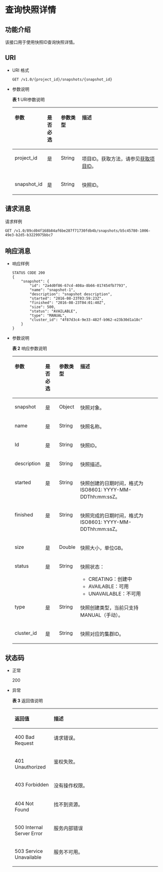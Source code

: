 # 查询快照详情<a name="dws_02_0025"></a>

## 功能介绍<a name="s89d994cb1803492fb7ab0b764e10efc5"></a>

该接口用于使用快照ID查询快照详情。

## URI<a name="s7407bbbf9740421f9f01edb6677acb7b"></a>

-   URI 格式

    ```
    GET /v1.0/{project_id}/snapshots/{snapshot_id}
    ```

-   参数说明

    **表 1**  URI参数说明

    <a name="t03cf4133264f4eeaaab4a31d429215f7"></a>
    <table><thead align="left"><tr id="ra40f56bbc733415dbc94e95224e3c8df"><th class="cellrowborder" valign="top" width="17.09%" id="mcps1.2.5.1.1"><p id="a103a6d2ad01048f197bb0ed6abfbe4c7"><a name="a103a6d2ad01048f197bb0ed6abfbe4c7"></a><a name="a103a6d2ad01048f197bb0ed6abfbe4c7"></a>参数</p>
    </th>
    <th class="cellrowborder" valign="top" width="9.700000000000001%" id="mcps1.2.5.1.2"><p id="aa273af51098f4b73884a23e5e6af5a2e"><a name="aa273af51098f4b73884a23e5e6af5a2e"></a><a name="aa273af51098f4b73884a23e5e6af5a2e"></a>是否必选</p>
    </th>
    <th class="cellrowborder" valign="top" width="14.67%" id="mcps1.2.5.1.3"><p id="a2b3ec64214494c5391296825cc730af5"><a name="a2b3ec64214494c5391296825cc730af5"></a><a name="a2b3ec64214494c5391296825cc730af5"></a>参数类型</p>
    </th>
    <th class="cellrowborder" valign="top" width="58.540000000000006%" id="mcps1.2.5.1.4"><p id="a176c26c00df5439dbf463a74decabf21"><a name="a176c26c00df5439dbf463a74decabf21"></a><a name="a176c26c00df5439dbf463a74decabf21"></a>描述</p>
    </th>
    </tr>
    </thead>
    <tbody><tr id="r10f89c70109a41b3bad04a491ed4f5fb"><td class="cellrowborder" valign="top" width="17.09%" headers="mcps1.2.5.1.1 "><p id="aae3836ab27c5469a91cc91f7e6b5d227"><a name="aae3836ab27c5469a91cc91f7e6b5d227"></a><a name="aae3836ab27c5469a91cc91f7e6b5d227"></a>project_id</p>
    </td>
    <td class="cellrowborder" valign="top" width="9.700000000000001%" headers="mcps1.2.5.1.2 "><p id="a46a358d48fcb4f488efa2de8851c9a43"><a name="a46a358d48fcb4f488efa2de8851c9a43"></a><a name="a46a358d48fcb4f488efa2de8851c9a43"></a>是</p>
    </td>
    <td class="cellrowborder" valign="top" width="14.67%" headers="mcps1.2.5.1.3 "><p id="ac702291c6f984acfb02da49d2c5896e1"><a name="ac702291c6f984acfb02da49d2c5896e1"></a><a name="ac702291c6f984acfb02da49d2c5896e1"></a>String</p>
    </td>
    <td class="cellrowborder" valign="top" width="58.540000000000006%" headers="mcps1.2.5.1.4 "><p id="p1861525155610"><a name="p1861525155610"></a><a name="p1861525155610"></a>项目ID。获取方法，请参见<a href="获取项目ID.md">获取项目ID</a>。</p>
    </td>
    </tr>
    <tr id="r6fa9c1b6e62c4257bd4f9a6cc2676086"><td class="cellrowborder" valign="top" width="17.09%" headers="mcps1.2.5.1.1 "><p id="a832201223dd44d51830b8cfa3ca50ae7"><a name="a832201223dd44d51830b8cfa3ca50ae7"></a><a name="a832201223dd44d51830b8cfa3ca50ae7"></a>snapshot_id</p>
    </td>
    <td class="cellrowborder" valign="top" width="9.700000000000001%" headers="mcps1.2.5.1.2 "><p id="ab05840a30a4f4e61beca2259c4b889ed"><a name="ab05840a30a4f4e61beca2259c4b889ed"></a><a name="ab05840a30a4f4e61beca2259c4b889ed"></a>是</p>
    </td>
    <td class="cellrowborder" valign="top" width="14.67%" headers="mcps1.2.5.1.3 "><p id="afc6d8115ff184be09f739b207b2f2a17"><a name="afc6d8115ff184be09f739b207b2f2a17"></a><a name="afc6d8115ff184be09f739b207b2f2a17"></a>String</p>
    </td>
    <td class="cellrowborder" valign="top" width="58.540000000000006%" headers="mcps1.2.5.1.4 "><p id="a40c17c2778c24a5abb577474cb6b305a"><a name="a40c17c2778c24a5abb577474cb6b305a"></a><a name="a40c17c2778c24a5abb577474cb6b305a"></a>快照ID。</p>
    </td>
    </tr>
    </tbody>
    </table>


## 请求消息<a name="sc41be71f816145c98a3a0cbc0570f81c"></a>

请求样例

```
GET /v1.0/89cd04f168b84af6be287f71730fdb4b/snapshots/b5c45780-1006-49e3-b2d5-b3229975bbc7
```

## 响应消息<a name="sb51fdf6952534594a77e5ca943b4d031"></a>

-   响应样例

    ```
    STATUS CODE 200
    {
        "snapshot": {
            "id": "2a4d0f86-67cd-408a-8b66-017454fb7793",
            "name": "snapshot-1",
            "description": "snapshot description",
            "started": "2016-08-23T03:59:23Z",
            "finished": "2016-08-23T04:01:40Z", 
            "size": 500,
            "status": "AVAILABLE",
            "type": "MANUAL",
            "cluster_id": "4f87d3c4-9e33-482f-b962-e23b30d1a18c"
        }
    }
    ```

-   参数说明

    **表 2**  响应参数说明

    <a name="t286df71005a04fc9a3e3bd3b64972842"></a>
    <table><thead align="left"><tr id="r7049a9917fae4de497534fa9eb3bafc7"><th class="cellrowborder" valign="top" width="17.20827917208279%" id="mcps1.2.5.1.1"><p id="a269f59f271c0463f9f00e6986dea722e"><a name="a269f59f271c0463f9f00e6986dea722e"></a><a name="a269f59f271c0463f9f00e6986dea722e"></a>参数</p>
    </th>
    <th class="cellrowborder" valign="top" width="10.05899410058994%" id="mcps1.2.5.1.2"><p id="a57290f6cefdd4799aec005c6d7df117e"><a name="a57290f6cefdd4799aec005c6d7df117e"></a><a name="a57290f6cefdd4799aec005c6d7df117e"></a>是否必选</p>
    </th>
    <th class="cellrowborder" valign="top" width="13.818618138186181%" id="mcps1.2.5.1.3"><p id="afd268fcc97c44d5ea561c7f9ebf73103"><a name="afd268fcc97c44d5ea561c7f9ebf73103"></a><a name="afd268fcc97c44d5ea561c7f9ebf73103"></a>参数类型</p>
    </th>
    <th class="cellrowborder" valign="top" width="58.91410858914108%" id="mcps1.2.5.1.4"><p id="ac507dcac15b54256ba284f2eb53df8b8"><a name="ac507dcac15b54256ba284f2eb53df8b8"></a><a name="ac507dcac15b54256ba284f2eb53df8b8"></a>描述</p>
    </th>
    </tr>
    </thead>
    <tbody><tr id="r3a8701c6a6f54b439b3493e661020adf"><td class="cellrowborder" valign="top" width="17.20827917208279%" headers="mcps1.2.5.1.1 "><p id="a949dcd7ce00c4e28b9998f8cd0a9ed48"><a name="a949dcd7ce00c4e28b9998f8cd0a9ed48"></a><a name="a949dcd7ce00c4e28b9998f8cd0a9ed48"></a>snapshot</p>
    </td>
    <td class="cellrowborder" valign="top" width="10.05899410058994%" headers="mcps1.2.5.1.2 "><p id="af050542890c6472a90174c8ac99aa240"><a name="af050542890c6472a90174c8ac99aa240"></a><a name="af050542890c6472a90174c8ac99aa240"></a>是</p>
    </td>
    <td class="cellrowborder" valign="top" width="13.818618138186181%" headers="mcps1.2.5.1.3 "><p id="a9be39c039592450db2af0c42f4618e8f"><a name="a9be39c039592450db2af0c42f4618e8f"></a><a name="a9be39c039592450db2af0c42f4618e8f"></a>Object</p>
    </td>
    <td class="cellrowborder" valign="top" width="58.91410858914108%" headers="mcps1.2.5.1.4 "><p id="a32849203a56b4984a5773e3e629ea981"><a name="a32849203a56b4984a5773e3e629ea981"></a><a name="a32849203a56b4984a5773e3e629ea981"></a>快照对象。</p>
    </td>
    </tr>
    <tr id="r90d399d5d7d14d4199f460d56c4581d8"><td class="cellrowborder" valign="top" width="17.20827917208279%" headers="mcps1.2.5.1.1 "><p id="acd6bb391439e483da63b4e7ad6b3deec"><a name="acd6bb391439e483da63b4e7ad6b3deec"></a><a name="acd6bb391439e483da63b4e7ad6b3deec"></a>name</p>
    </td>
    <td class="cellrowborder" valign="top" width="10.05899410058994%" headers="mcps1.2.5.1.2 "><p id="a1a346e3dbcf742c6ab8d5ed7983cad63"><a name="a1a346e3dbcf742c6ab8d5ed7983cad63"></a><a name="a1a346e3dbcf742c6ab8d5ed7983cad63"></a>是</p>
    </td>
    <td class="cellrowborder" valign="top" width="13.818618138186181%" headers="mcps1.2.5.1.3 "><p id="a2a2635578194442f8d95b6cd9376b3d1"><a name="a2a2635578194442f8d95b6cd9376b3d1"></a><a name="a2a2635578194442f8d95b6cd9376b3d1"></a>String</p>
    </td>
    <td class="cellrowborder" valign="top" width="58.91410858914108%" headers="mcps1.2.5.1.4 "><p id="af842382abb5a4646a7d638742a5b5ca9"><a name="af842382abb5a4646a7d638742a5b5ca9"></a><a name="af842382abb5a4646a7d638742a5b5ca9"></a>快照名称。</p>
    </td>
    </tr>
    <tr id="zh-cn_topic_0067625518_row6220102054"><td class="cellrowborder" valign="top" width="17.20827917208279%" headers="mcps1.2.5.1.1 "><p id="zh-cn_topic_0067625518_p503883102054"><a name="zh-cn_topic_0067625518_p503883102054"></a><a name="zh-cn_topic_0067625518_p503883102054"></a>Id</p>
    </td>
    <td class="cellrowborder" valign="top" width="10.05899410058994%" headers="mcps1.2.5.1.2 "><p id="ab79a4b5be3a34cc48a5281e42f07d3ae"><a name="ab79a4b5be3a34cc48a5281e42f07d3ae"></a><a name="ab79a4b5be3a34cc48a5281e42f07d3ae"></a>是</p>
    </td>
    <td class="cellrowborder" valign="top" width="13.818618138186181%" headers="mcps1.2.5.1.3 "><p id="a5adefc0d065c4e95a976aa628116dfd2"><a name="a5adefc0d065c4e95a976aa628116dfd2"></a><a name="a5adefc0d065c4e95a976aa628116dfd2"></a>String</p>
    </td>
    <td class="cellrowborder" valign="top" width="58.91410858914108%" headers="mcps1.2.5.1.4 "><p id="a6c3b5cc0b5584fe8ae434538ad34d36a"><a name="a6c3b5cc0b5584fe8ae434538ad34d36a"></a><a name="a6c3b5cc0b5584fe8ae434538ad34d36a"></a>快照ID。</p>
    </td>
    </tr>
    <tr id="r484f7517176342aca341b6f52584cd06"><td class="cellrowborder" valign="top" width="17.20827917208279%" headers="mcps1.2.5.1.1 "><p id="aaa42bebe4c8141c89e5e9e65805b977e"><a name="aaa42bebe4c8141c89e5e9e65805b977e"></a><a name="aaa42bebe4c8141c89e5e9e65805b977e"></a>description</p>
    </td>
    <td class="cellrowborder" valign="top" width="10.05899410058994%" headers="mcps1.2.5.1.2 "><p id="a29e2424c48834b25b5cbee8d4e1461af"><a name="a29e2424c48834b25b5cbee8d4e1461af"></a><a name="a29e2424c48834b25b5cbee8d4e1461af"></a>是</p>
    </td>
    <td class="cellrowborder" valign="top" width="13.818618138186181%" headers="mcps1.2.5.1.3 "><p id="a7ab2a43151184e19a10d951096aea13b"><a name="a7ab2a43151184e19a10d951096aea13b"></a><a name="a7ab2a43151184e19a10d951096aea13b"></a>String</p>
    </td>
    <td class="cellrowborder" valign="top" width="58.91410858914108%" headers="mcps1.2.5.1.4 "><p id="a33c9f03d30fe4f989a6e41ff598916bd"><a name="a33c9f03d30fe4f989a6e41ff598916bd"></a><a name="a33c9f03d30fe4f989a6e41ff598916bd"></a>快照描述。</p>
    </td>
    </tr>
    <tr id="r17a5efa8f2754cf9a4ee96a39f6235cf"><td class="cellrowborder" valign="top" width="17.20827917208279%" headers="mcps1.2.5.1.1 "><p id="acdd4bbff6c894d33be42524fd294e34c"><a name="acdd4bbff6c894d33be42524fd294e34c"></a><a name="acdd4bbff6c894d33be42524fd294e34c"></a>started</p>
    </td>
    <td class="cellrowborder" valign="top" width="10.05899410058994%" headers="mcps1.2.5.1.2 "><p id="a02dcc46e6dff41e8b574b5ada9bab705"><a name="a02dcc46e6dff41e8b574b5ada9bab705"></a><a name="a02dcc46e6dff41e8b574b5ada9bab705"></a>是</p>
    </td>
    <td class="cellrowborder" valign="top" width="13.818618138186181%" headers="mcps1.2.5.1.3 "><p id="a664b9a095966401aa809cecc4cf23abb"><a name="a664b9a095966401aa809cecc4cf23abb"></a><a name="a664b9a095966401aa809cecc4cf23abb"></a>String</p>
    </td>
    <td class="cellrowborder" valign="top" width="58.91410858914108%" headers="mcps1.2.5.1.4 "><p id="zh-cn_topic_0067625518_p992554102054"><a name="zh-cn_topic_0067625518_p992554102054"></a><a name="zh-cn_topic_0067625518_p992554102054"></a>快照创建的日期时间，格式为 ISO8601: YYYY-MM-DDThh:mm:ssZ。</p>
    </td>
    </tr>
    <tr id="ra8d54ffdb8b04457ad801c1ffd779718"><td class="cellrowborder" valign="top" width="17.20827917208279%" headers="mcps1.2.5.1.1 "><p id="aedfb7ceef265473da25b4619b1707c21"><a name="aedfb7ceef265473da25b4619b1707c21"></a><a name="aedfb7ceef265473da25b4619b1707c21"></a>finished</p>
    </td>
    <td class="cellrowborder" valign="top" width="10.05899410058994%" headers="mcps1.2.5.1.2 "><p id="a329756e755c540748a0e6d08dca5549c"><a name="a329756e755c540748a0e6d08dca5549c"></a><a name="a329756e755c540748a0e6d08dca5549c"></a>是</p>
    </td>
    <td class="cellrowborder" valign="top" width="13.818618138186181%" headers="mcps1.2.5.1.3 "><p id="a49f6c3cb18894c41aae82ced20cac177"><a name="a49f6c3cb18894c41aae82ced20cac177"></a><a name="a49f6c3cb18894c41aae82ced20cac177"></a>String</p>
    </td>
    <td class="cellrowborder" valign="top" width="58.91410858914108%" headers="mcps1.2.5.1.4 "><p id="a3107dd758a584216b6ff033c1bd04d56"><a name="a3107dd758a584216b6ff033c1bd04d56"></a><a name="a3107dd758a584216b6ff033c1bd04d56"></a>快照完成的日期时间，格式为ISO8601: YYYY-MM-DDThh:mm:ssZ。</p>
    </td>
    </tr>
    <tr id="r85a5b7aeb0744424908e196af2034f94"><td class="cellrowborder" valign="top" width="17.20827917208279%" headers="mcps1.2.5.1.1 "><p id="a46f24c6edc884b80a431c7753ecd80c2"><a name="a46f24c6edc884b80a431c7753ecd80c2"></a><a name="a46f24c6edc884b80a431c7753ecd80c2"></a>size</p>
    </td>
    <td class="cellrowborder" valign="top" width="10.05899410058994%" headers="mcps1.2.5.1.2 "><p id="a3ca3c703884243ed8df8c55386348dab"><a name="a3ca3c703884243ed8df8c55386348dab"></a><a name="a3ca3c703884243ed8df8c55386348dab"></a>是</p>
    </td>
    <td class="cellrowborder" valign="top" width="13.818618138186181%" headers="mcps1.2.5.1.3 "><p id="a73ffe6b0c374417b944a7eed5967b373"><a name="a73ffe6b0c374417b944a7eed5967b373"></a><a name="a73ffe6b0c374417b944a7eed5967b373"></a>Double</p>
    </td>
    <td class="cellrowborder" valign="top" width="58.91410858914108%" headers="mcps1.2.5.1.4 "><p id="a91f90a44a93a4d548d09f93c3def6cb9"><a name="a91f90a44a93a4d548d09f93c3def6cb9"></a><a name="a91f90a44a93a4d548d09f93c3def6cb9"></a>快照大小，单位GB。</p>
    </td>
    </tr>
    <tr id="re4b1c330c06c429f9446919df6fde239"><td class="cellrowborder" valign="top" width="17.20827917208279%" headers="mcps1.2.5.1.1 "><p id="a04054d2531644f83a0d58c4ca10ebc5d"><a name="a04054d2531644f83a0d58c4ca10ebc5d"></a><a name="a04054d2531644f83a0d58c4ca10ebc5d"></a>status</p>
    </td>
    <td class="cellrowborder" valign="top" width="10.05899410058994%" headers="mcps1.2.5.1.2 "><p id="a9a11e9e8c2a9445a870c6ba6790ef06d"><a name="a9a11e9e8c2a9445a870c6ba6790ef06d"></a><a name="a9a11e9e8c2a9445a870c6ba6790ef06d"></a>是</p>
    </td>
    <td class="cellrowborder" valign="top" width="13.818618138186181%" headers="mcps1.2.5.1.3 "><p id="afcbbc691158341ffbb51a9e75ca45a71"><a name="afcbbc691158341ffbb51a9e75ca45a71"></a><a name="afcbbc691158341ffbb51a9e75ca45a71"></a>String</p>
    </td>
    <td class="cellrowborder" valign="top" width="58.91410858914108%" headers="mcps1.2.5.1.4 "><p id="adf0b604d9aaf4363a69b5aa2312dc629"><a name="adf0b604d9aaf4363a69b5aa2312dc629"></a><a name="adf0b604d9aaf4363a69b5aa2312dc629"></a>快照状态：</p>
    <a name="udf0d101452ed491a907d4b00ec92cf88"></a><a name="udf0d101452ed491a907d4b00ec92cf88"></a><ul id="udf0d101452ed491a907d4b00ec92cf88"><li>CREATING：创建中</li><li>AVAILABLE：可用</li><li>UNAVAILABLE：不可用</li></ul>
    </td>
    </tr>
    <tr id="r2fb09bd79b17477a9f95642b2ddbc046"><td class="cellrowborder" valign="top" width="17.20827917208279%" headers="mcps1.2.5.1.1 "><p id="a5dd0fd159f14454bbfc35d61518dc77e"><a name="a5dd0fd159f14454bbfc35d61518dc77e"></a><a name="a5dd0fd159f14454bbfc35d61518dc77e"></a>type</p>
    </td>
    <td class="cellrowborder" valign="top" width="10.05899410058994%" headers="mcps1.2.5.1.2 "><p id="a9adf25345218456bbfa0da59f155d416"><a name="a9adf25345218456bbfa0da59f155d416"></a><a name="a9adf25345218456bbfa0da59f155d416"></a>是</p>
    </td>
    <td class="cellrowborder" valign="top" width="13.818618138186181%" headers="mcps1.2.5.1.3 "><p id="a280f7934aabe4b9d873e838e699af9ad"><a name="a280f7934aabe4b9d873e838e699af9ad"></a><a name="a280f7934aabe4b9d873e838e699af9ad"></a>String</p>
    </td>
    <td class="cellrowborder" valign="top" width="58.91410858914108%" headers="mcps1.2.5.1.4 "><p id="a8078aed728754520860cc227e34bfbe7"><a name="a8078aed728754520860cc227e34bfbe7"></a><a name="a8078aed728754520860cc227e34bfbe7"></a>快照创建类型，当前只支持MANUAL（手动）。</p>
    </td>
    </tr>
    <tr id="rd0b8a38eb8664d5bb4a6c7d6a1f71fad"><td class="cellrowborder" valign="top" width="17.20827917208279%" headers="mcps1.2.5.1.1 "><p id="a685f53e3375746a7ae580a6d64e2685d"><a name="a685f53e3375746a7ae580a6d64e2685d"></a><a name="a685f53e3375746a7ae580a6d64e2685d"></a>cluster_id</p>
    </td>
    <td class="cellrowborder" valign="top" width="10.05899410058994%" headers="mcps1.2.5.1.2 "><p id="af6ed9dc5d1b047eeacb399a06974d5d9"><a name="af6ed9dc5d1b047eeacb399a06974d5d9"></a><a name="af6ed9dc5d1b047eeacb399a06974d5d9"></a>是</p>
    </td>
    <td class="cellrowborder" valign="top" width="13.818618138186181%" headers="mcps1.2.5.1.3 "><p id="a7cc54cc7aecc4940a085592242af3b55"><a name="a7cc54cc7aecc4940a085592242af3b55"></a><a name="a7cc54cc7aecc4940a085592242af3b55"></a>String</p>
    </td>
    <td class="cellrowborder" valign="top" width="58.91410858914108%" headers="mcps1.2.5.1.4 "><p id="ad638d5d896084d26a92981a7676003c0"><a name="ad638d5d896084d26a92981a7676003c0"></a><a name="ad638d5d896084d26a92981a7676003c0"></a>快照对应的集群ID。</p>
    </td>
    </tr>
    </tbody>
    </table>


## 状态码<a name="s0432ac0acf0e4c35952c6e583e5d13a4"></a>

-   正常

    200

-   异常

    **表 3**  返回值说明

    <a name="t381a0ce367d34c508c15bc62556c80f4"></a>
    <table><thead align="left"><tr id="rc705680fb2d44dbea0322e22ce21b85e"><th class="cellrowborder" valign="top" width="26.790000000000003%" id="mcps1.2.3.1.1"><p id="a4e92675d7662463086acf80dd01c8299"><a name="a4e92675d7662463086acf80dd01c8299"></a><a name="a4e92675d7662463086acf80dd01c8299"></a>返回值</p>
    </th>
    <th class="cellrowborder" valign="top" width="73.21%" id="mcps1.2.3.1.2"><p id="ae785c47579d34128850726851a808230"><a name="ae785c47579d34128850726851a808230"></a><a name="ae785c47579d34128850726851a808230"></a>描述</p>
    </th>
    </tr>
    </thead>
    <tbody><tr id="r3c21fd4cb9df4b97b4b800659bfbcbed"><td class="cellrowborder" valign="top" width="26.790000000000003%" headers="mcps1.2.3.1.1 "><p id="a3cb3e8a40aca472e944ad6981f3e8a48"><a name="a3cb3e8a40aca472e944ad6981f3e8a48"></a><a name="a3cb3e8a40aca472e944ad6981f3e8a48"></a>400 Bad Request</p>
    </td>
    <td class="cellrowborder" valign="top" width="73.21%" headers="mcps1.2.3.1.2 "><p id="abb6964c16e004d95b78ce00379b65cc0"><a name="abb6964c16e004d95b78ce00379b65cc0"></a><a name="abb6964c16e004d95b78ce00379b65cc0"></a>请求错误。</p>
    </td>
    </tr>
    <tr id="r314d45ff59464052ae6c90e8fcc76800"><td class="cellrowborder" valign="top" width="26.790000000000003%" headers="mcps1.2.3.1.1 "><p id="a7a241515b87a4bba895c94f9ace0318f"><a name="a7a241515b87a4bba895c94f9ace0318f"></a><a name="a7a241515b87a4bba895c94f9ace0318f"></a>401 Unauthorized</p>
    </td>
    <td class="cellrowborder" valign="top" width="73.21%" headers="mcps1.2.3.1.2 "><p id="a590948f2b5484b99830f4e0afc7030f6"><a name="a590948f2b5484b99830f4e0afc7030f6"></a><a name="a590948f2b5484b99830f4e0afc7030f6"></a>鉴权失败。</p>
    </td>
    </tr>
    <tr id="r33a4470852684858b432c23386a051c9"><td class="cellrowborder" valign="top" width="26.790000000000003%" headers="mcps1.2.3.1.1 "><p id="aeba1b717f92a44299ddf7e5b92d81821"><a name="aeba1b717f92a44299ddf7e5b92d81821"></a><a name="aeba1b717f92a44299ddf7e5b92d81821"></a>403 Forbidden</p>
    </td>
    <td class="cellrowborder" valign="top" width="73.21%" headers="mcps1.2.3.1.2 "><p id="a62a4fed7d99345468707e253dee3b3f2"><a name="a62a4fed7d99345468707e253dee3b3f2"></a><a name="a62a4fed7d99345468707e253dee3b3f2"></a>没有操作权限。</p>
    </td>
    </tr>
    <tr id="rf23a577fe6a84045a9addb87bfc2da25"><td class="cellrowborder" valign="top" width="26.790000000000003%" headers="mcps1.2.3.1.1 "><p id="a343a5e29aa844df2ba85be45a607f911"><a name="a343a5e29aa844df2ba85be45a607f911"></a><a name="a343a5e29aa844df2ba85be45a607f911"></a>404 Not Found</p>
    </td>
    <td class="cellrowborder" valign="top" width="73.21%" headers="mcps1.2.3.1.2 "><p id="a6b4ec79bfc1f45678966da755eb28cc7"><a name="a6b4ec79bfc1f45678966da755eb28cc7"></a><a name="a6b4ec79bfc1f45678966da755eb28cc7"></a>找不到资源。</p>
    </td>
    </tr>
    <tr id="rf507ef9a9bc8412fac9ceb00dbdbb364"><td class="cellrowborder" valign="top" width="26.790000000000003%" headers="mcps1.2.3.1.1 "><p id="acfaef90a1b4d42209a6e5b1f4ca08086"><a name="acfaef90a1b4d42209a6e5b1f4ca08086"></a><a name="acfaef90a1b4d42209a6e5b1f4ca08086"></a>500 Internal Server Error</p>
    </td>
    <td class="cellrowborder" valign="top" width="73.21%" headers="mcps1.2.3.1.2 "><p id="a7b9d99229b044a258e022e746fea6321"><a name="a7b9d99229b044a258e022e746fea6321"></a><a name="a7b9d99229b044a258e022e746fea6321"></a>服务内部错误</p>
    </td>
    </tr>
    <tr id="ra1c6c79a882f4a8db7f0e3426f8d03fb"><td class="cellrowborder" valign="top" width="26.790000000000003%" headers="mcps1.2.3.1.1 "><p id="acb193a6ede6e45ef8969ecb5cea0a1d4"><a name="acb193a6ede6e45ef8969ecb5cea0a1d4"></a><a name="acb193a6ede6e45ef8969ecb5cea0a1d4"></a>503 Service Unavailable</p>
    </td>
    <td class="cellrowborder" valign="top" width="73.21%" headers="mcps1.2.3.1.2 "><p id="ac9a027cbb22f4276bf57e0cf057559f6"><a name="ac9a027cbb22f4276bf57e0cf057559f6"></a><a name="ac9a027cbb22f4276bf57e0cf057559f6"></a>服务不可用。</p>
    </td>
    </tr>
    </tbody>
    </table>



